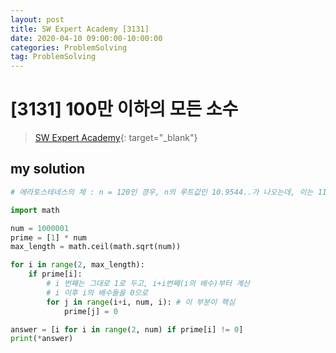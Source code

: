 ```yaml
---
layout: post
title: SW Expert Academy [3131]
date: 2020-04-10 09:00:00-10:00:00
categories: ProblemSolving
tag: ProblemSolving
---
```


# [3131] 100만 이하의 모든 소수
> [SW Expert Academy](https://swexpertacademy.com/main/main.do){: target="_blank"}

## my solution
```python
# 에라토스테네스의 체 : n = 120인 경우, n의 루트값인 10.9544..가 나오는데, 이는 11보다 작으므로 11이하의 배수만 체크하면 됨

import math

num = 1000001
prime = [1] * num
max_length = math.ceil(math.sqrt(num))

for i in range(2, max_length):
    if prime[i]:
        # i 번째는 그대로 1로 두고, i+i번째(i의 배수)부터 계산
        # i 이후 i의 배수들을 0으로
        for j in range(i+i, num, i): # 이 부분이 핵심
            prime[j] = 0

answer = [i for i in range(2, num) if prime[i] != 0]
print(*answer)
```
